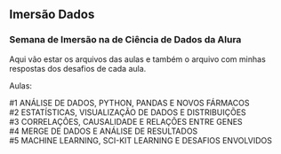 ## Imersão Dados

### Semana de Imersão na de Ciência de Dados da Alura

Aqui vão estar os arquivos das aulas e também o arquivo com minhas respostas dos desafios de cada aula.

Aulas: 

#1 ANÁLISE DE DADOS, PYTHON, PANDAS E NOVOS FÁRMACOS <br>
#2 ESTATÍSTICAS, VISUALIZAÇÃO DE DADOS E DISTRIBUIÇÕES <br>
#3 CORRELAÇÕES, CAUSALIDADE E RELAÇÕES ENTRE GENES <br>
#4 MERGE DE DADOS E ANÁLISE DE RESULTADOS <br>
#5 MACHINE LEARNING, SCI-KIT LEARNING E DESAFIOS ENVOLVIDOS 

